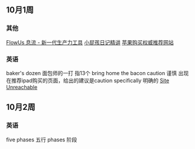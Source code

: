
## 10月1周
### 其他
[FlowUs 息流 - 新一代生产力工具](https://flowus.cn/share/7bbaabda-89fa-4cb4-84b0-43c2809e3631)
[小屁孩日记精讲](https://www.bilibili.com/video/BV1pD4y1c7Aq/?spm_id_from=333.788.recommend_more_video.0&vd_source=b92112731015c20054034d26c9ad8a67)
[苹果购买权威推荐网站](https://buyersguide.macrumors.com/#MacBook_Pro_16)
### 英语
baker's dozen 面包师的一打 指13个
bring home the bacon
caution 谨慎
出现在推荐ipad购买的页面，给出的建议是caution
specifically  明确的
[Site Unreachable](https://www.youtube.com/watch?v=6yLqMLT4z6I)

## 10月2周
### 英语
five phases 五行
phases 阶段
